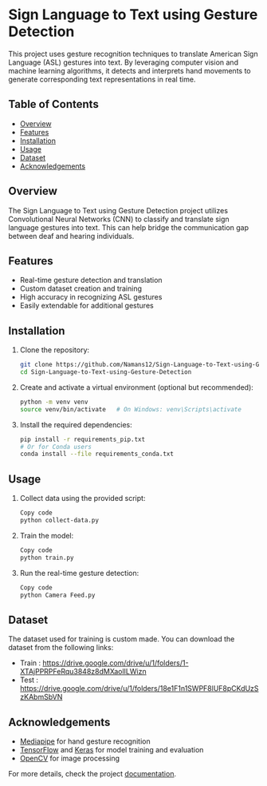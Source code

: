 # Sign Language to Text using Gesture Detection

This project uses gesture recognition techniques to translate American Sign Language (ASL) gestures into text. By leveraging computer vision and machine learning algorithms, it detects and interprets hand movements to generate corresponding text representations in real time.

## Table of Contents
- [Overview](#overview)
- [Features](#features)
- [Installation](#installation)
- [Usage](#usage)
- [Dataset](#dataset)
- [Acknowledgements](#acknowledgements)

## Overview <a name="overview"></a>
The Sign Language to Text using Gesture Detection project utilizes Convolutional Neural Networks (CNN) to classify and translate sign language gestures into text. This can help bridge the communication gap between deaf and hearing individuals.

## Features <a name="features"></a>
- Real-time gesture detection and translation
- Custom dataset creation and training
- High accuracy in recognizing ASL gestures
- Easily extendable for additional gestures

## Installation <a name="installation"></a>
1. Clone the repository:
   ```bash
   git clone https://github.com/Namans12/Sign-Language-to-Text-using-Gesture-Detection.git
   cd Sign-Language-to-Text-using-Gesture-Detection
   ```
2. Create and activate a virtual environment (optional but recommended):
   ```bash
   python -m venv venv
   source venv/bin/activate   # On Windows: venv\Scripts\activate
   ```
3. Install the required dependencies:
   ```bash
   pip install -r requirements_pip.txt
   # Or for Conda users
   conda install --file requirements_conda.txt
   ```

## Usage <a name="usage"></a>
1. Collect data using the provided script:
   ```bash
   Copy code
   python collect-data.py
   ```
2. Train the model:
   ```bash
   Copy code
   python train.py
   ```
3. Run the real-time gesture detection:
   ```bash
   Copy code
   python Camera Feed.py
   ```

## Dataset <a name="dataset"></a>
The dataset used for training is custom made. You can download the dataset from the following links:
- Train : https://drive.google.com/drive/u/1/folders/1-XTAjPPRPFeRqu3848z8dMXaolILWizn
- Test : https://drive.google.com/drive/u/1/folders/18e1F1n1SWPF8lUF8pCKdUzSzKAbmSbVN

## Acknowledgements <a name="acknowledgements"></a>
- [Mediapipe](https://github.com/google-ai-edge/mediapipe) for hand gesture recognition
- [TensorFlow](https://www.tensorflow.org/) and [Keras](https://keras.io/) for model training and evaluation
- [OpenCV](https://opencv.org/) for image processing

For more details, check the project [documentation](https://github.com/Namans12/Sign-Language-to-Text-using-Gesture-Detection/tree/a38a0da9a7499b5003bf320be62c97a3a4680215/Docs).
